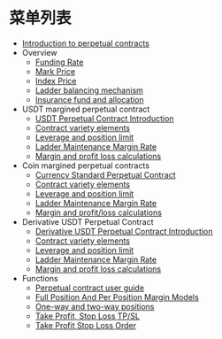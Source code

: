 # 菜单列表

* [Introduction to perpetual contracts](README.md)
* Overview
    * [Funding Rate](Overview/funding_rate.md)
    * [Mark Price](Overview/mark_price.md)
    * [Index Price](Overview/index_price.md)
    * [Ladder balancing mechanism](Overview/ladder_balancing_mechanism.md)
    * [Insurance fund and allocation](Overview/insurance_fund_and_allocation.md)
* USDT margined perpetual contract
    * [USDT Perpetual Contract Introduction](usdt_margined_perpetual_contract/usdt_perpetual_contract_introduction.md)
    * [Contract variety elements](usdt_margined_perpetual_contract/contract_variety_elements.md)
    * [Leverage and position limit](usdt_margined_perpetual_contract/leverage_and_position_limit.md)
    * [Ladder Maintenance Margin Rate](usdt_margined_perpetual_contract/ladder_maintenance_margin_rate.md)
    * [Margin and profit loss calculations](usdt_margined_perpetual_contract/margin_and_profit_loss_calculations.md)
* Coin margined perpetual contracts
  * [Currency Standard Perpetual Contract](coin_margined_perpetual_contracts/currency_standard_perpetual_contract.md)
  * [Contract variety elements](coin_margined_perpetual_contracts/contract_variety_elements.md)
  * [Leverage and position limit](coin_margined_perpetual_contracts/leverage_and_position_limit.md)
  * [Ladder Maintenance Margin Rate](coin_margined_perpetual_contracts/ladder_maintenance_margin_rate.md)
  * [Margin and profit/loss calculations](coin_margined_perpetual_contracts/margin_and_profit_loss_calculations.md)
* Derivative USDT Perpetual Contract
  * [Derivative USDT Perpetual Contract Introduction](derivative_margined_perpetual_contract/usdt_perpetual_contract_introduction.md)
  * [Contract variety elements](derivative_margined_perpetual_contract/contract_variety_elements.md)
  * [Leverage and position limit](derivative_margined_perpetual_contract/leverage_and_position_limit.md)
  * [Ladder Maintenance Margin Rate](derivative_margined_perpetual_contract/ladder_maintenance_margin_rate.md)
  * [Margin and profit loss calculations](derivative_margined_perpetual_contract/margin_and_profit_loss_calculations.md) 
* Functions
  * [Perpetual contract user guide](Functions/perpetual_contract_user_guide.md)
  * [Full Position And Per Position Margin Models](Functions/full_position_and_per_position_margin_models.md)
  * [One-way and two-way positions](Functions/one_way_and_two_way_positions.md)
  * [Take Profit, Stop Loss TP/SL](Functions/take_profit_stop_loss_tp_sl.md)
  * [Take Profit Stop Loss Order](Functions/take_profit_stop_loss_order.md)
